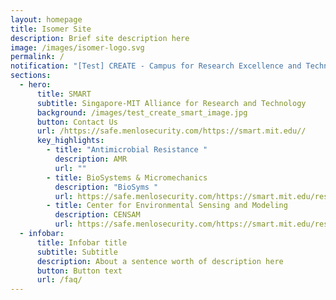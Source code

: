 ```yaml
---
layout: homepage
title: Isomer Site
description: Brief site description here
image: /images/isomer-logo.svg
permalink: /
notification: "[Test] CREATE - Campus for Research Excellence and Technological Enterprise"
sections:
  - hero:
      title: SMART
      subtitle: Singapore-MIT Alliance for Research and Technology
      background: /images/test_create_smart_image.jpg
      button: Contact Us
      url: /https://safe.menlosecurity.com/https://smart.mit.edu//
      key_highlights:
        - title: "Antimicrobial Resistance "
          description: AMR
          url: ""
        - title: BioSystems & Micromechanics
          description: "BioSyms "
          url: https://safe.menlosecurity.com/https://smart.mit.edu/research/biosym/about-biosym
        - title: Center for Environmental Sensing and Modeling
          description: CENSAM
          url: https://safe.menlosecurity.com/https://smart.mit.edu/research/censam/about-censam
  - infobar:
      title: Infobar title
      subtitle: Subtitle
      description: About a sentence worth of description here
      button: Button text
      url: /faq/
---
```

